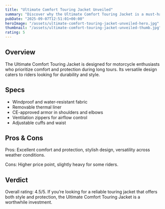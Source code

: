 ```yaml
---
title: "Ultimate Comfort Touring Jacket Unveiled"
summary: "Discover why the Ultimate Comfort Touring Jacket is a must-have for long rides."
pubDate: "2025-09-07T12:51:01+00:00"
heroImage: "/assets/ultimate-comfort-touring-jacket-unveiled-hero.jpg"
thumbnail: "/assets/ultimate-comfort-touring-jacket-unveiled-thumb.jpg"
rating: 5
---
```


<h2>Overview</h2>
<p>The Ultimate Comfort Touring Jacket is designed for motorcycle enthusiasts who prioritize comfort and protection during long tours. Its versatile design caters to riders looking for durability and style.</p>
<h2>Specs</h2>
<ul>
  <li>Windproof and water-resistant fabric</li>
  <li>Removable thermal liner</li>
  <li>CE-approved armor in shoulders and elbows</li>
  <li>Ventilation zippers for airflow control</li>
  <li>Adjustable cuffs and waist</li>
</ul>
<h2>Pros & Cons</h2>
<p>Pros: Excellent comfort and protection, stylish design, versatility across weather conditions.</p>
<p>Cons: Higher price point, slightly heavy for some riders.</p>
<h2>Verdict</h2>
<p>Overall rating: 4.5/5. If you’re looking for a reliable touring jacket that offers both style and protection, the Ultimate Comfort Touring Jacket is a worthwhile investment.</p>